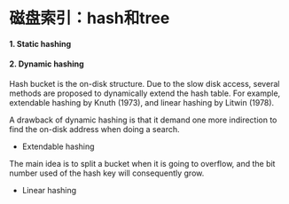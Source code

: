 # 磁盘索引：hash和tree



#### 1. Static hashing

#### 2. Dynamic hashing

Hash bucket is the on-disk structure. Due to the slow disk access, several methods are proposed to dynamically extend the hash table. For example, extendable hashing by Knuth (1973), and linear hashing by Litwin (1978).

A drawback of dynamic hashing is that it demand one more indirection to find the on-disk address when doing a search. 

* Extendable hashing

The main idea is to split a bucket when it is going to overflow, and the bit number used of the hash key will consequently grow.

* Linear hashing



